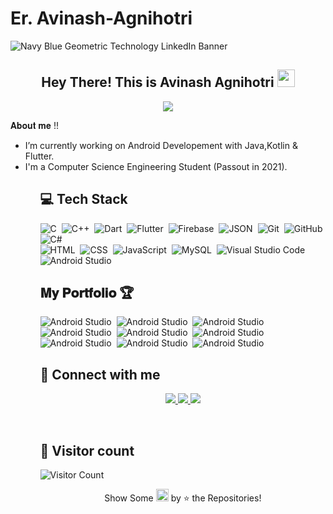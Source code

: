 
# Er. Avinash-Agnihotri
![Navy Blue Geometric Technology LinkedIn Banner](https://user-images.githubusercontent.com/116336087/215073475-910bcb6c-916f-484f-b095-82319b80d86e.png)

<h2 align="center">
  Hey There! This is Avinash Agnihotri <img src="https://media.giphy.com/media/hvRJCLFzcasrR4ia7z/giphy.gif" width="28">
</h2>


<p align="center">
  <img src="https://readme-typing-svg.herokuapp.com?color=%2336BCF7&size=48&center=true&width=500&height=100&lines=Android+Developer;Flutter+Developer;Android+With+Java;Android+With+kotlin;Canva+and+Figma;">
</p>




𝐀𝐛𝐨𝐮𝐭 𝐦𝐞 !! 

<ul>
  <li> I’m currently working on Android Developement with Java,Kotlin & Flutter. </li>
  <li> I'm a Computer Science Engineering Student (Passout in 2021). </li>
<ul>

## 💻 Tech Stack

![C](https://img.shields.io/badge/-KT-05122A?style=flat&logo=Kotlin&logoColor=A8B9CC)&nbsp;
![C++](https://img.shields.io/badge/-C-05122A?style=flat&logo=C%2B%2B&logoColor=00599C)&nbsp;
![Dart](https://img.shields.io/badge/-Dart-05122A?style=flat&logo=dart&logoColor=1075C2)&nbsp;
![Flutter](https://img.shields.io/badge/-Flutter-05122A?style=flat&logo=flutter&logoColor=02569B)&nbsp;
![Firebase](https://img.shields.io/badge/-Firebase-05122A?style=flat&logo=firebase&logoColor=FFCA28)&nbsp;
![JSON](https://img.shields.io/badge/-JSON-05122A?style=flat&logo=json&logoColor=000000)&nbsp;
![Git](https://img.shields.io/badge/-Git-05122A?style=flat&logo=git)&nbsp;
![GitHub](https://img.shields.io/badge/-GitHub-05122A?style=flat&logo=github)&nbsp;
![C#](https://img.shields.io/badge/-Java-05122A?style=flat&logo=Java)&nbsp;  
![HTML](https://img.shields.io/badge/-HTML-05122A?style=flat&logo=HTML5)&nbsp;
![CSS](https://img.shields.io/badge/-CSS-05122A?style=flat&logo=CSS3&logoColor=1572B6)&nbsp;
![JavaScript](https://img.shields.io/badge/-JavaScript-05122A?style=flat&logo=javascript)&nbsp;
![MySQL](https://img.shields.io/badge/-MySQL-05122A?style=flat&logo=mysql&logoColor=4479A1)&nbsp; 
![Visual Studio Code](https://img.shields.io/badge/-Visual%20Studio%20Code-05122A?style=flat&logo=visual-studio-code&logoColor=007ACC)&nbsp;
![Android Studio](https://img.shields.io/badge/-Android%20Studio-05122A?style=flat&logo=android-studio&logoColor=3DDC84)&nbsp;
</br>
##   𝐌𝐲 𝐏𝐨𝐫𝐭𝐟𝐨𝐥𝐢𝐨 🏆

![Android Studio](https://img.shields.io/badge/-Swasthya_bharat_[Live]%20-05122A?style=flat&logo=android-studio&logoColor=3DDC84)&nbsp;
![Android Studio](https://img.shields.io/badge/-RakshakSewa_[Not_Live]%20-05122A?style=flat&logo=android-studio&logoColor=3DDC84)&nbsp;
![Android Studio](https://img.shields.io/badge/-Star_Gold_[Not_Live]%20-05122A?style=flat&logo=android-studio&logoColor=3DDC84)&nbsp;
![Android Studio](https://img.shields.io/badge/-Adhi_Arya_Grocery_[Not_Live]%20-05122A?style=flat&logo=android-studio&logoColor=3DDC84)&nbsp;
![Android Studio](https://img.shields.io/badge/-Meet_Dating_App_[Not_Live]%20-05122A?style=flat&logo=android-studio&logoColor=3DDC84)&nbsp;
![Android Studio](https://img.shields.io/badge/-No.1_Grocery_Solution%20-05122A?style=flat&logo=android-studio&logoColor=3DDC84)&nbsp;
![Android Studio](https://img.shields.io/badge/-1_Step_Grocery_[Live]%20-05122A?style=flat&logo=android-studio&logoColor=3DDC84)&nbsp;
![Android Studio](https://img.shields.io/badge/-foodStar_[Not_Live]%20-05122A?style=flat&logo=android-studio&logoColor=3DDC84)&nbsp;
![Android Studio](https://img.shields.io/badge/-Sanjay_Mart_[Not_Live]%20-05122A?style=flat&logo=android-studio&logoColor=3DDC84)&nbsp;
  

  ## &#128232; Connect with me

 <p align="center">
  <a href="https://www.linkedin.com/in/avinashagnihotri">
    <img src="https://img.shields.io/badge/-avinashagnihotri-0077B5?style=for-the-badge&logo=Linkedin&logoColor=white"/>
   </a>
  <a href="mailto:devavinash76@gmail.com">
    <img src="https://img.shields.io/badge/-devavinash76@gmail.com-D14836?style=for-the-badge&logo=Gmail&logoColor=white"/>
   </a>
  <a href="https://instagram.com/realagnihotri">
    <img src="https://img.shields.io/badge/-realagnihotri-E4405F?style=for-the-badge&logo=Instagram&logoColor=white"/>
  </a>
</p>
  <br/>
  

  ## &#128064; Visitor count
  ![Visitor Count](https://profile-counter.glitch.me/jaiswal4sudeep/count.svg)
  
  
  <p align = "center">Show Some <img src="https://media.giphy.com/media/YondZW6AMjgTEHevF0/giphy.gif" width="20" height="20"> by &#11088; the Repositories! </p>


<!--
**Devavinash76/Devavinash76** is a ✨ _special_ ✨ repository because its `README.md` (this file) appears on your GitHub profile.

Here are some ideas to get you started:

- 🔭 I’m currently working on ...
- 🌱 I’m currently learning ...
- 👯 I’m looking to collaborate on ...
- 🤔 I’m looking for help with ...
- 💬 Ask me about ...
- 📫 How to reach me: ...
- 😄 Pronouns: ...
- ⚡ Fun fact: ...
-->
